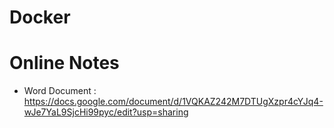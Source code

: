 # Docker


# Online Notes

- Word Document : https://docs.google.com/document/d/1VQKAZ242M7DTUgXzpr4cYJq4-wJe7YaL9SjcHi99pyc/edit?usp=sharing
